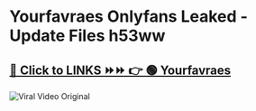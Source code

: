 
 # Yourfavraes Onlyfans Leaked - Update Files h53ww

## <h2><a href="https://clipsfans.com/Yourfavraes&ref=git">🔗 Click to LINKS ⏩⏩ 👉 🟢 Yourfavraes </a></h2>

<a href="https://clipsfans.com/Yourfavraes&ref=git" rel="nofollow" data-target="animated-image.originalLink"><img src="https://i.ibb.co.com/xMMVF88/686577567.gif" alt="Viral Video Original" style="max-width: 100%; display: inline-block;" data-target="animated-image.originalImage"></a>

